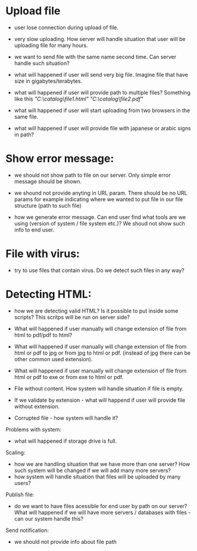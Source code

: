 
#  Upload file

+ user lose connection during upload of file.

+ very slow uploading. How server will handle situation that user will be uploading file for many hours.

+ we want to send file with the same name second time. Can server handle such situation?

+ what will happened if user will send very big file. Imagine file that have size in gigabytes/terabytes.

+ what will happened if user will provide path to multiple files? Something like this _"C:\catalog\file1.html" "C:\catalog\file2.pdf"_

+ what will happened if user will start uploading from two browsers in the same file.

+ what will happened if user will provide file with japanese or arabic signs in path?



# Show error message:
+ we should not show path to file on our server. Only simple error message should be shown.

+ we shound not provide anyting in URL param. There should be no URL params for example indicating where we wanted to put file in our file structure (path to such file)

+ how we generate error message. Can end user find what tools are we using (version of system / file system etc.)? We shoud not show such info to end user.



# File with virus:

+ try to use files that contain virus. Do we detect such files in any way? 

# Detecting HTML:

+ how we are detecting valid HTML? Is it possible to put inside some scripts? This scritps will be run on server side?  

+ What will happened if user manually will change extension of file from html to pdf/pdf to html?

+ What will happened if user manually will change extension of file from html or pdf to jpg or from jpg to html or pdf. (instead of jpg there can be other common used extension).

+ What will happened if user manually will change extension of file from html or pdf to exe or from exe to html or pdf.

+ File without content. How system will handle situation if file is empty.

+ If we validate by extension - what will happend if user will provide file without extension.

+ Corrupted file - how system will handle it?

Problems with system:
+ what will happened if storage drive is full.

Scaling:
+ how we are handling situation that we have more than one server? How such system will be changed if we will add many more servers?
+ how system will handle situation that files will be uploaded by many users?

Publish file:
+ do we want to have files acessible for end user by path on our server? What will happened if we will have more servers / databases with files - can our system handle this?

Send notification:
+ we should not provide info about file path

